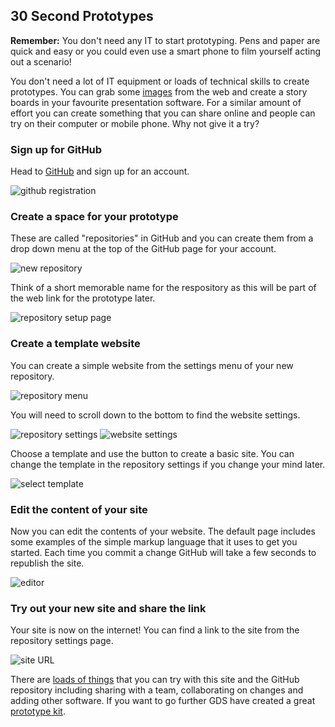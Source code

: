 ## 30 Second Prototypes

**Remember:** You don't need any IT to start prototyping. Pens and paper are quick and easy or you could even use a smart phone to film yourself acting out a scenario!

You don't need a lot of IT equipment or loads of technical skills to create prototypes. You can grab some [images](https://www.google.co.uk/search?q=smartphone+vector+free+download&tbm=isch) from the web and create a story boards in your favourite presentation software. For a similar amount of effort you can create something that you can share online and people can try on their computer or mobile phone. Why not give it a try?

### Sign up for GitHub

Head to [GitHub](https://github.com) and sign up for an account.

![github registration](Slide1.png)

### Create a space for your prototype

These are called "repositories" in GitHub and you can create them from a drop down menu at the top of the GitHub page for your account.

![new repository](Slide2.png)

Think of a short memorable name for the respository as this will be part of the web link for the prototype later.

![repository setup page](Slide3.png)

### Create a template website

You can create a simple website from the settings menu of your new repository.

![repository menu](Slide4.png)

You will need to scroll down to the bottom to find the website settings.

![repository settings](Slide5.png)
![website settings](Slide6.png)

Choose a template and use the button to create a basic site. You can change the template in the repository settings if you change your mind later.

![select template](Slide7.png)

### Edit the content of your site
Now you can edit the contents of your website. The default page includes some examples of the simple markup language that it uses to get you started. Each time you commit a change GitHub will take a few seconds to republish the site.

![editor](Slide8.png)

### Try out your new site and share the link
Your site is now on the internet! You can find a link to the site from the repository settings page.

![site URL](Slide9.png)

There are [loads of things](https://pages.github.com/) that you can try with this site and the GitHub repository including sharing with a team, collaborating on changes and adding other software. If you want to go further GDS have created a great [prototype kit](https://govuk-prototype-kit.herokuapp.com/docs/install/introduction).
